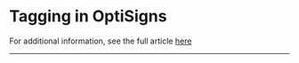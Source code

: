 # Tagging in OptiSigns

For additional information, see the full article [here](https://support.optisigns.com/hc/en-us/articles/38062664690195)

---

